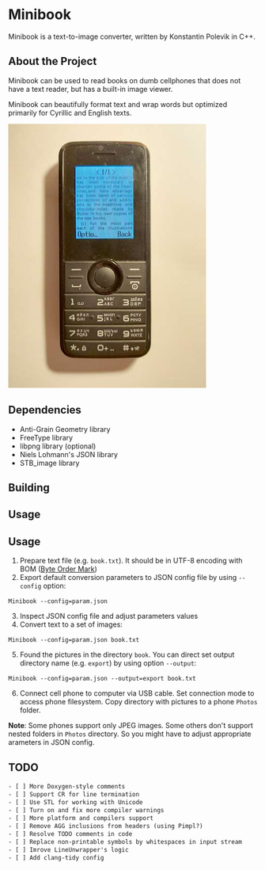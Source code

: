 # Minibook

Minibook is a text-to-image converter, written by Konstantin Polevik in C++.

## About the Project

Minibook can be used to read books on dumb cellphones that does not have a text reader, but has a built-in image viewer.

Minibook can beautifully format text and wrap words but optimized primarily for Cyrillic and English texts.

![Sample](./doc/sample.jpg)

## Dependencies
- Anti-Grain Geometry library
- FreeType library
- libpng library (optional)
- Niels Lohmann's JSON library
- STB_image library

## Building

## Usage
## Usage

1. Prepare text file (e.g. `book.txt`). It should be in UTF-8 encoding with BOM ([Byte Order Mark](https://en.wikipedia.org/wiki/Byte_order_mark))
2. Export default conversion parameters to JSON config file by using `--config` option:
```
Minibook --config=param.json 
```
3. Inspect JSON config file and adjust parameters values
4. Convert text to a set of images:
```
Minibook --config=param.json book.txt
```
5. Found the pictures in the directory `book`. You can direct set output directory name (e.g. `export`) by using option `--output`:
```
Minibook --config=param.json --output=export book.txt
```
6. Connect cell phone to computer via USB cable. Set connection mode to access phone filesystem. Copy directory with pictures to a phone `Photos` folder. 

**Note**: Some phones support only JPEG images. Some others don't support nested folders in `Photos` directory. So you might have to adjust appropriate  arameters in JSON config.

## TODO
```
- [ ] More Doxygen-style comments
- [ ] Support CR for line termination
- [ ] Use STL for working with Unicode
- [ ] Turn on and fix more compiler warnings
- [ ] More platform and compilers support
- [ ] Remove AGG inclusions from headers (using Pimpl?)
- [ ] Resolve TODO comments in code
- [ ] Replace non-printable symbols by whitespaces in input stream
- [ ] Imrove LineUnwrapper's logic
- [ ] Add clang-tidy config
